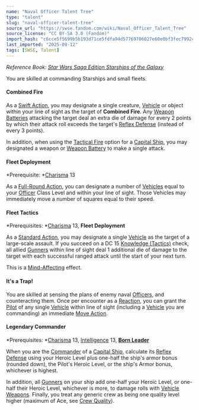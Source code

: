 ```yaml
---
name: "Naval Officer Talent Tree"
type: "talent"
slug: "naval-officer-talent-tree"
source_url: "https://swse.fandom.com/wiki/Naval_Officer_Talent_Tree"
source_license: "CC BY-SA 3.0 (Fandom)"
import_hash: "c6cce5f5699b5b193d71ce5fdfa94d57769706027e60e0bf3fec79924d4a961b"
last_imported: "2025-09-12"
tags: [SWSE, Talent]
---
```

*Reference Book: [Star Wars Saga Edition Starships of the Galaxy](https://swse.fandom.com/wiki/Star_Wars_Saga_Edition_Starships_of_the_Galaxy)*

You are skilled at commanding Starships and small fleets.

#### **Combined Fire**
As a [Swift Action](https://swse.fandom.com/wiki/Swift_Action), you may designate a single creature, [Vehicle](https://swse.fandom.com/wiki/Vehicle) or object within your line of sight as the target of **Combined Fire**. Any [Weapon Batteries](https://swse.fandom.com/wiki/Weapon_Batteries) attacking the target deal an extra die of damage for every 2 points by which their attack roll exceeds the target's [Reflex Defense](https://swse.fandom.com/wiki/Reflex_Defense) (instead of every 3 points).

In addition, when using the [Tactical Fire](https://swse.fandom.com/wiki/Tactical_Fire) option for a [Capital Ship](https://swse.fandom.com/wiki/Capital_Ship), you may designated a weapon or [Weapon Battery](https://swse.fandom.com/wiki/Weapon_Battery) to make a single attack.

#### **Fleet Deployment**
*Prerequisite: *[Charisma](https://swse.fandom.com/wiki/Charisma) 13

As a [Full-Round Action](https://swse.fandom.com/wiki/Full-Round_Action), you can designate a number of [Vehicles](https://swse.fandom.com/wiki/Vehicles) equal to your [Officer](https://swse.fandom.com/wiki/Officer) Class Level and within your line of sight. Those Vehicles may immediately move a number of squares equal to their speed.

#### **Fleet Tactics**
*Prerequisites: *[Charisma](https://swse.fandom.com/wiki/Charisma) 13, **Fleet Deployment**

As a [Standard Action](https://swse.fandom.com/wiki/Standard_Action), you may designate a single [Vehicle](https://swse.fandom.com/wiki/Vehicle) as the target of a large-scale assault. If you succeed on a DC 15 [Knowledge (Tactics)](https://swse.fandom.com/wiki/Knowledge_(Tactics)) check, all allied [Gunners](https://swse.fandom.com/wiki/Gunner) within line of sight deal 1 additional die of damage to the target with each successful ranged attack until the start of your next turn.

This is a [Mind-Affecting](https://swse.fandom.com/wiki/Mind-Affecting) effect.

#### **It's a Trap!**
You are skilled at sensing the plans of enemy naval [Officers](https://swse.fandom.com/wiki/Officer), and counteracting them. Once per encounter as a [Reaction](https://swse.fandom.com/wiki/Reaction), you can grant the [Pilot](https://swse.fandom.com/wiki/Pilot_(Vehicle_Combat)) of any single [Vehicle](https://swse.fandom.com/wiki/Vehicle) within line of sight (including a [Vehicle](https://swse.fandom.com/wiki/Vehicle) you are commanding) an immediate [Move Action](https://swse.fandom.com/wiki/Vehicle_Combat).

#### **Legendary Commander**
*Prerequisites: *[Charisma](https://swse.fandom.com/wiki/Charisma) 13, [Intelligence](https://swse.fandom.com/wiki/Intelligence) 13, **[Born Leader](https://swse.fandom.com/wiki/Born_Leader)**

When you are the [Commander](https://swse.fandom.com/wiki/Commander) of a [Capital Ship](https://swse.fandom.com/wiki/Capital_Ship), calculate its [Reflex Defense](https://swse.fandom.com/wiki/Reflex_Defense) using your Heroic Level plus one-half the ship's armor bonus (rounded down), the Pilot's Heroic Level, or the ship's Armor bonus, whichever is highest.

In addition, all [Gunners](https://swse.fandom.com/wiki/Gunner) on your ship add one-half your Heroic Level, or one-half their Heroic Level, whichever is more, to damage rolls with [Vehicle Weapons](https://swse.fandom.com/wiki/Vehicle_Weapons). Finally, you treat any generic crew as being one quality level higher (maximum of Ace, see [Crew Quality](https://swse.fandom.com/wiki/Crew_Quality)).